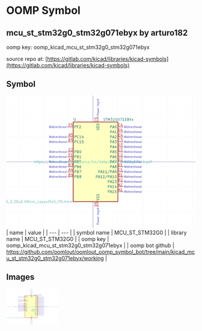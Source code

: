 # OOMP Symbol  
## mcu_st_stm32g0_stm32g071ebyx  by arturo182  
  
oomp key: oomp_kicad_mcu_st_stm32g0_stm32g071ebyx  
  
source repo at: [https://gitlab.com/kicad/libraries/kicad-symbols](https://gitlab.com/kicad/libraries/kicad-symbols)  
## Symbol  
  
[![working.png](working_600.png)](working.png)  
| name | value | 
| --- | --- | 
| symbol name | MCU_ST_STM32G0 | 
| library name | MCU_ST_STM32G0 | 
| oomp key | oomp_kicad_mcu_st_stm32g0_stm32g071ebyx | 
| oomp bot github | https://github.com/oomlout/oomlout_oomp_symbol_bot/tree/main/kicad_mcu_st_stm32g0_stm32g071ebyx/working | 
## Images  
  
[![working.png](working_140.png)](working.png)  
